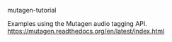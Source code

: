 mutagen-tutorial

Examples using the Mutagen audio tagging API. https://mutagen.readthedocs.org/en/latest/index.html